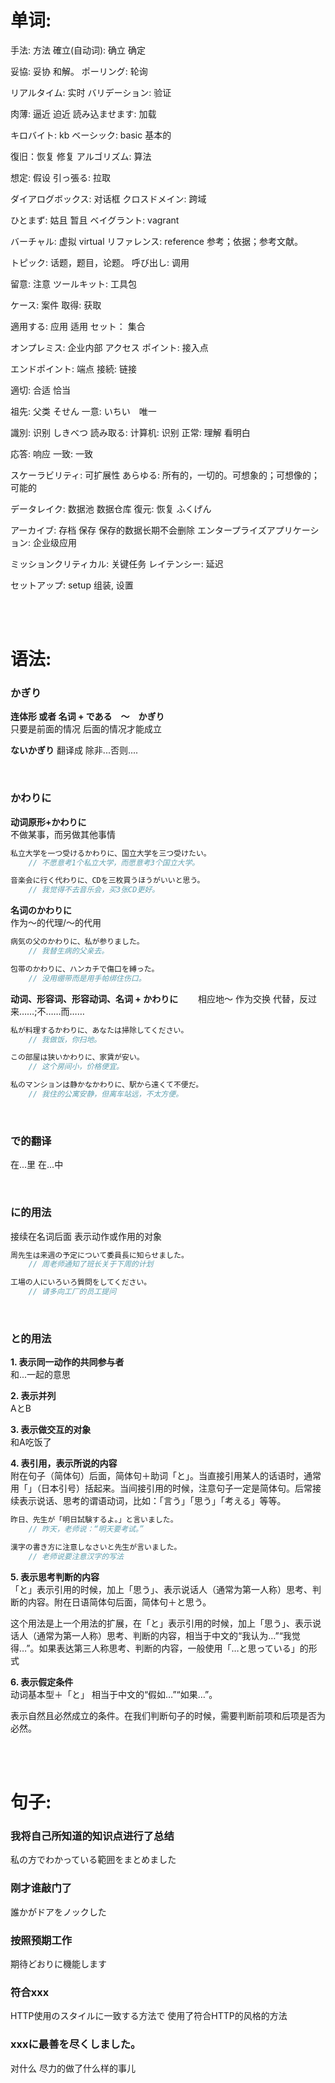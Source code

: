 # 单词:
手法: 方法
確立(自动词):  确立 确定

妥協: 妥协 和解。
ポーリング: 轮询

リアルタイム: 实时
バリデーション: 验证

肉薄: 逼近 迫近
読み込ませます: 加载

キロバイト: kb
ベーシック: basic 基本的

復旧：恢复 修复
アルゴリズム: 算法

想定: 假设
引っ張る: 拉取

ダイアログボックス: 对话框
クロスドメイン: 跨域

ひとまず: 姑且 暂且
ベイグラント: vagrant

バーチャル: 虚拟 virtual
リファレンス: reference 参考；依据；参考文献。

トピック: 话题，题目，论题。
呼び出し: 调用

留意: 注意
ツールキット: 工具包

ケース: 案件
取得: 获取

適用する: 应用 适用
セット： 集合

オンプレミス: 企业内部
アクセス ポイント: 接入点

エンドポイント: 端点
接続: 链接

適切: 合适 恰当

祖先: 父类  そせん
一意: いちい　唯一

識別: 识别 しきべつ
読み取る: 计算机: 识别 正常: 理解 看明白

応答: 响应
一致: 一致 

スケーラビリティ: 可扩展性
あらゆる: 所有的，一切的。可想象的；可想像的；可能的

データレイク: 数据池 数据仓库
復元: 恢复 ふくげん

アーカイブ: 存档 保存 保存的数据长期不会删除
エンタープライズアプリケーション: 企业级应用

ミッションクリティカル: 关键任务
レイテンシー: 延迟

セットアップ: setup 组装, 设置

<br><br>

# 语法:

### かぎり
**连体形 或者 名词 + である　～　かぎり**  
只要是前面的情况 后面的情况才能成立

**ないかぎり**
翻译成 除非...否则....

<br>

### かわりに

**动词原形+かわりに**  
不做某事，而另做其他事情

```js
私立大学を一つ受けるかわりに、国立大学を三つ受けたい。    
    // 不愿意考1个私立大学，而愿意考3个国立大学。

音楽会に行く代わりに、CDを三枚買うほうがいいと思う。
    // 我觉得不去音乐会，买3张CD更好。
```

**名词のかわりに**  
作为～的代理/～的代用

```js
病気の父のかわりに、私が参りました。
    // 我替生病的父亲去。

包帯のかわりに、ハンカチで傷口を縛った。
    // 没用绷带而是用手帕绑住伤口。
```

**动词、形容词、形容动词、名词 + かわりに**　　
相应地～ 
作为交换
代替，反过来……;不……而……

```js
私が料理するかわりに、あなたは掃除してください。
    // 我做饭，你扫地。

この部屋は狭いかわりに、家賃が安い。
    // 这个房间小，价格便宜。

私のマンションは静かなかわりに、駅から遠くて不便だ。
    // 我住的公寓安静，但离车站远，不太方便。
```

<br>

### で的翻译
在...里 在...中

<br>

### に的用法
接续在名词后面 表示动作或作用的对象
```js
周先生は来週の予定について委員長に知らせました。
    // 周老师通知了班长关于下周的计划

工場の人にいろいろ質問をしてください。
    // 请多向工厂的员工提问
```

<br>

### と的用法

**1. 表示同一动作的共同参与者**   
和...一起的意思

**2. 表示并列**  
AとB

**3. 表示做交互的对象**  
和A吃饭了

**4. 表引用，表示所说的内容**  
附在句子（简体句）后面，简体句＋助词「と」。当直接引用某人的话语时，通常用「」（日本引号）括起来。当间接引用的时候，注意句子一定是简体句。后常接续表示说话、思考的谓语动词，比如：「言う」「思う」「考える」等等。

```js
昨日、先生が「明日試験するよ。」と言いました。
    // 昨天，老师说：“明天要考试。”

漢字の書き方に注意しなさいと先生が言いました。 
    // 老师说要注意汉字的写法
```

**5. 表示思考判断的内容**  
「と」表示引用的时候，加上「思う」、表示说话人（通常为第一人称）思考、判断的内容。附在日语简体句后面，简体句＋と思う。

这个用法是上一个用法的扩展，在「と」表示引用的时候，加上「思う」、表示说话人（通常为第一人称）思考、判断的内容，相当于中文的“我认为…”“我觉得…”。如果表达第三人称思考、判断的内容，一般使用「…と思っている」的形式

**6. 表示假定条件**  
动词基本型＋「と」  相当于中文的“假如…”“如果…”。

表示自然且必然成立的条件。在我们判断句子的时候，需要判断前项和后项是否为必然。

<br><br>

# 句子: 
### 我将自己所知道的知识点进行了总结
私の方でわかっている範囲をまとめました


### 刚才谁敲门了
誰かがドアをノックした

### 按照预期工作
期待どおりに機能します

### 符合xxx
HTTP使用のスタイルに一致する方法で
使用了符合HTTP的风格的方法

### xxxに最善を尽くしました。
对什么 尽力的做了什么样的事儿
